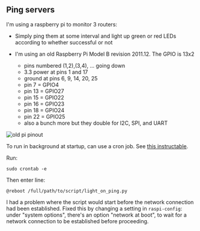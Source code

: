 ## Ping servers

I'm using a raspberry pi to monitor 3 routers:

- Simply ping them at some interval and light up green or red LEDs
  according to whether successful or not

- I'm using an old Raspberry Pi Model B revision 2011.12. 
  The GPIO is 13x2

  - pins numbered (1,2),(3,4), ... going down
  - 3.3 power at pins 1 and 17
  - ground at pins 6, 9, 14, 20, 25
  - pin 7 = GPIO4
  - pin 13 = GPIO27
  - pin 15 = GPIO22
  - pin 16 = GPIO23
  - pin 18 = GPIO24
  - pin 22 = GPIO25
  - also a bunch more but they double for I2C, SPI, and UART

![old pi pinout](https://howto8165.files.wordpress.com/2014/08/rpi-pinout.png)

To run in background at startup, can use a cron job.
See [this instructable](https://www.instructables.com/Raspberry-Pi-Launch-Python-script-on-startup/).

Run: 

```
sudo crontab -e
```

Then enter line:

```
@reboot /full/path/to/script/light_on_ping.py
```

I had a problem where the script would start before the network connection had been established. 
Fixed this by changing a setting in `raspi-config`: under "system options", there's an option 
"network at boot", to wait for a network connection to be established before proceeding.

